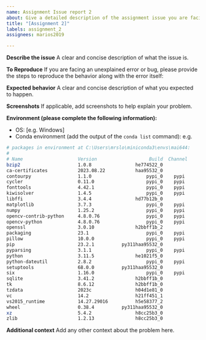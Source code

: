 ```yaml
---
name: Assignment Issue report 2
about: Give a detailed description of the assignment issue you are facing
title: "[Assignment 2]"
labels: assignment_2
assignees: marios2019

---
```


**Describe the issue**
A clear and concise description of what the issue is.

**To Reproduce**
If you are facing an unexplained error or bug, please provide the steps to reproduce the behavior along with the error itself:

**Expected behavior**
A clear and concise description of what you expected to happen.

**Screenshots**
If applicable, add screenshots to help explain your problem.

**Environment (please complete the following information):**
 - OS: [e.g. Windows]
 - Conda environment (add the output of the `conda list` command): e.g.

```bash
# packages in environment at C:\Users\mrslo\miniconda3\envs\mai644:
#
# Name                    Version                   Build  Channel
bzip2                     1.0.8                he774522_0
ca-certificates           2023.08.22           haa95532_0
contourpy                 1.1.0                    pypi_0    pypi
cycler                    0.11.0                   pypi_0    pypi
fonttools                 4.42.1                   pypi_0    pypi
kiwisolver                1.4.5                    pypi_0    pypi
libffi                    3.4.4                hd77b12b_0
matplotlib                3.7.3                    pypi_0    pypi
numpy                     1.25.2                   pypi_0    pypi
opencv-contrib-python     4.8.0.76                 pypi_0    pypi
opencv-python             4.8.0.76                 pypi_0    pypi
openssl                   3.0.10               h2bbff1b_2
packaging                 23.1                     pypi_0    pypi
pillow                    10.0.0                   pypi_0    pypi
pip                       23.2.1          py311haa95532_0
pyparsing                 3.1.1                    pypi_0    pypi
python                    3.11.5               he1021f5_0
python-dateutil           2.8.2                    pypi_0    pypi
setuptools                68.0.0          py311haa95532_0
six                       1.16.0                   pypi_0    pypi
sqlite                    3.41.2               h2bbff1b_0
tk                        8.6.12               h2bbff1b_0
tzdata                    2023c                h04d1e81_0
vc                        14.2                 h21ff451_1
vs2015_runtime            14.27.29016          h5e58377_2
wheel                     0.38.4          py311haa95532_0
xz                        5.4.2                h8cc25b3_0
zlib                      1.2.13               h8cc25b3_0
```

**Additional context**
Add any other context about the problem here.
